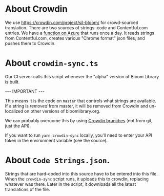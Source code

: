 # About Crowdin

We use https://crowdin.com/project/sil-bloom/ for crowd-sourced translation. There are two sources of strings: code and Contentful.com entries. We have a [function on Azure](https://github.com/BloomBooks/bloom-azure-functions/tree/master/contentfulToCrowdin) that runs once a day. It reads strings from Contentful.com, creates various "Chrome format" json files, and pushes them to Crowdin.

# About `crowdin-sync.ts`

Our CI server calls this script whenever the "alpha" version of Bloom Library is built.

--- IMPORTANT ---

This means it is the code on `master` that controls what strings are available. If a string is _removed_ from master, it will be removed from Crowdin and un-localized on other versions of bloomlibrary.org.

We can probably overcome this by using [Crowdin branches](https://support.crowdin.com/versions-management/) (not from git, just the API).

If you want to run `yarn crowdin-sync` locally, you'll need to enter your API token in the environment variable (see the source).

# About `Code Strings.json`.

Strings that are hard-coded into this source have to be entered into this file. When the `crowdin-sync` script runs, it uploads this to crowdin, replacing whatever was there. Later in the script, it downloads all the latest translations of the file.
